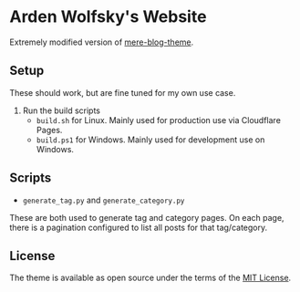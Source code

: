 # Arden Wolfsky's Website

Extremely modified version of [mere-blog-theme](https://github.com/chrisrhymes/mere-blog-theme).

## Setup
These should work, but are fine tuned for my own use case.
1. Run the build scripts
    * `build.sh` for Linux. Mainly used for production use via Cloudflare Pages.
    * `build.ps1` for Windows. Mainly used for development use on Windows.
## Scripts
* `generate_tag.py` and `generate_category.py`

These are both used to generate tag and category pages. On each page, there is a pagination configured to list all posts for that tag/category.
## License
The theme is available as open source under the terms of the [MIT License](https://opensource.org/licenses/MIT).